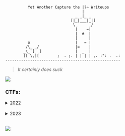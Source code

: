 
```
          Yet Another Capture the |?~ Writeups
                                  |
                               _ _|_ _
                             [|_|___|_|]
                              \_     _/
                               |    =|
                               |  #  |
                               |     |
          o                    |   = |
         /\_ _/                |=    |
        _\_`[  ]               |  _  |
        ][ \,][        ;  . ;. | | | | ,. :": .  .: 
---------------------------------------------------
```

> *It certainly does suck*

![](https://thumbs.gfycat.com/SoreWhisperedAmericantoad-max-1mb.gif)

### CTFs:

<details>
  <summary>2022</summary> 

<br />

BDSec 2022 https://ctftime.org/event/1699

<details>
  <summary>Challenges</summary> 

- Category: Networking
    - [Victim Attacker](BDSec-2022/victim_attacker.md)
    - [Which FTP?](BDSec-2022/which_ftp.md)
    - [FTP Creads](BDSec-2022/ftp_creads.md)
    - [Uploaded File](BDSec-2022/uploaded_file.md)
    - [Log File](BDSec-2022/log_file.md)
    - [Administrator](BDSec-2022/adminstrator.md)
    - [Secret Key](BDSec-2022/secret_key.md)

- Category: OSINT
    - [Find Rejvi](BDSec-2022/find_rejvi.md)

- Category: Cryptography
    - [Crypto](BDSec-2022/crypto.md)
    - [VIPx01](BDSec-2022/vipx01.md)
    <!--
    - [VIPx02](BDSec-2022/vipx02.md)
    - [Fake](BDSec-2022/fake.md)
    - [Dominoes](BDSec-2022/dominoes.md) 
    -->
    - [Basically RSA](BDSec-2022/basically_rsa.md)
</details>

<br />

MCH2022-CTF https://ctftime.org/event/1696/

<details>
  <summary>Challenges</summary> 

- Category: Networking
    - [My First PCAP](MCH2022-CTF/my_first_pcap.md)
<!--
- Category: Binary
    - [For Aiur](MCH2022-CTF/for_aiur.md)

- Category: Forensics
    - [Extensions](MCH2022-CTF/extensions.md)
-->
- Category: Misc
    - [For Starters](MCH2022-CTF/for_starters.md)
</details>

<br />

<!--
UIUCTF-2022 

<details>
  <summary>Challenges</summary> 

- Category: OSINT
    - [Everyone's A Critic 1](UIUCTF-2022/everyones_a_critic_1.md)
    - [Everyone's A Critic 2](UIUCTF-2022/everyones_a_critic_2.md)

</details>

<br />
-->

UACTF-2022 

<details>
  <summary>Challenges</summary> 

- Category: Reversing
    - [Sanity Check](UACTF-2022/sanity_check.md)

- Category: Crypto
    - [Peter Works at Bendigo](UACTF-2022/peter_works_at_bendigo.md)

</details>

<br />

RACTF-2022 

<details>
  <summary>Challenges</summary> 

- Category: OSINT
    - [Travel Japan](RACTF-2022/travel_japan.md)

- Category: Crypto
    - [French](RACTF-2022/french.md)

</details>

<br />

<!-- MapleCTF-2022 

<details>
  <summary>Challenges</summary> 

- Category: 

- Category: 

</details>

<br /> -->

WRECKCTF-2022

<details>
  <summary>Challenges</summary> 

- Category: Cryptography
  - [Spin](WRECKCTF/spin.md)
  - [Baby RSA](WRECKCTF/baby-rsa.md)

<!-- - Category:  -->

</details>

<br />

Security Valley 2022

<details>
  <summary>Challenges</summary> 

- Category: Cryptography
  - [French](SV-CTF-2022/french.md)
  - [Capture Message](SV-CTF-2022/capture-message.md)

</details>

<br />

</details>

<br />

<!------- 2023 ------->

<div class="banner">
  <img src="https://i.stack.imgur.com/wVfnh.jpg" />
</div>

<style>
  .banner {
      overflow: hidden;
  }

  .banner img {
      margin: -60px 0 -63px 0;
  }
</style>

<details>
  <summary>2023</summary> 

<br />

</details>

<br />

![](https://pbs.twimg.com/media/EcWv_-1XsAAIbeL?format=jpg&name=large)